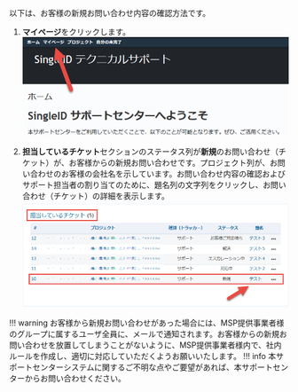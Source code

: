 以下は、お客様の新規お問い合わせ内容の確認方法です。

1. **マイページ**をクリックします。
    [![Screenshot](/images/clipboard-202203040945-bpsgk.png)](/images/clipboard-202203040945-bpsgk.png)

2. **担当しているチケット**セクションのステータス列が**新規**のお問い合わせ（チケット）が、お客様からの新規お問い合わせです。プロジェクト列が、お問い合わせのお客様の会社名を示しています。お問い合わせ内容の確認およびサポート担当者の割り当てのために、題名列の文字列をクリックし、お問い合わせ（チケット）の詳細を表示します。
    [![Screenshot](/images/clipboard-202203040947-bhjpw.png)](/images/clipboard-202203040947-bhjpw.png)

!!! warning
    お客様から新規お問い合わせがあった場合には、MSP提供事業者様のグループに属するユーザ全員に、メールで通知されます。お客様からの新規お問い合わせを放置してしまうことがないように、MSP提供事業者様内で、社内ルールを作成し、適切に対応していただくようお願いいたします。
!!! info
    本サポートセンターシステムに関するご不明な点やご要望があれば、本サポートセンターからお問い合わせください。
